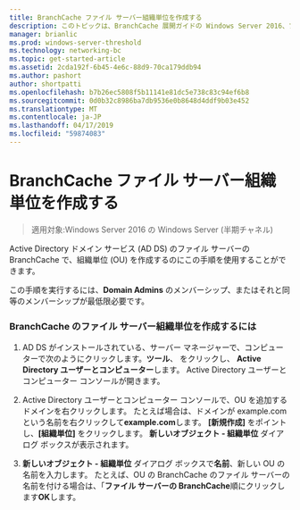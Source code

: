 ```yaml
---
title: BranchCache ファイル サーバー組織単位を作成する
description: このトピックは、BranchCache 展開ガイドの Windows Server 2016、ブランチ オフィスに WAN 帯域幅使用量を最適化するために分散され、ホスト型キャッシュ モードで BranchCache を展開する方法を示しますの一部
manager: brianlic
ms.prod: windows-server-threshold
ms.technology: networking-bc
ms.topic: get-started-article
ms.assetid: 2cda192f-6b45-4e6c-88d9-70ca179ddb94
ms.author: pashort
author: shortpatti
ms.openlocfilehash: b7b26ec5808f5b11141e81dc5e738c83c94ef6b8
ms.sourcegitcommit: 0d0b32c8986ba7db9536e0b8648d4ddf9b03e452
ms.translationtype: MT
ms.contentlocale: ja-JP
ms.lasthandoff: 04/17/2019
ms.locfileid: "59874083"
---
```

# <a name="create-the-branchcache-file-servers-organizational-unit"></a>BranchCache ファイル サーバー組織単位を作成する

>適用対象:Windows Server 2016 の Windows Server (半期チャネル)

Active Directory ドメイン サービス (AD DS) のファイル サーバーの BranchCache で、組織単位 (OU) を作成するのにこの手順を使用することができます。  
  
この手順を実行するには、**Domain Admins** のメンバーシップ、またはそれと同等のメンバーシップが最低限必要です。  
  
### <a name="to-create-the-branchcache-file-servers-organizational-unit"></a>BranchCache のファイル サーバー組織単位を作成するには  
  
1.  AD DS がインストールされている、サーバー マネージャーで、コンピューターで次のようにクリックします。**ツール**、 をクリックし、 **Active Directory ユーザーとコンピューター**します。 Active Directory ユーザーとコンピューター コンソールが開きます。  
  
2.  Active Directory ユーザーとコンピューター コンソールで、OU を追加するドメインを右クリックします。 たとえば場合は、ドメインが example.com という名前を右クリックして**example.com**します。 **[新規作成]** をポイントし、**[組織単位]** をクリックします。 **新しいオブジェクト - 組織単位** ダイアログ ボックスが表示されます。  
  
3.  **新しいオブジェクト - 組織単位** ダイアログ ボックスで**名前**、新しい OU の名前を入力します。 たとえば、OU の BranchCache のファイル サーバーの名前を付ける場合は、「**ファイル サーバーの BranchCache**順にクリックします**OK**します。  
  


